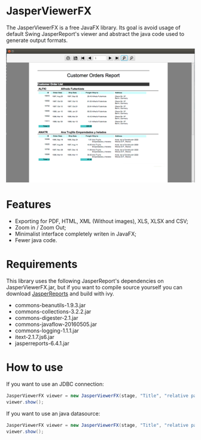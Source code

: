 # JasperViewerFX

The JasperViewerFX is a free JavaFX library. Its goal is avoid usage of default Swing JasperReport's viewer and abstract the java code used to generate output formats.

![viewer](jasperviewer.png)

# Features
- Exporting for PDF, HTML, XML (Without images), XLS, XLSX and CSV;
- Zoom in / Zoom Out;
- Minimalist interface completely writen in JavaFX;
- Fewer java code.

# Requirements
This library uses the following JasperReport's dependencies on JasperViewerFX.jar, but if you want to compile source yourself you can download [JasperReports](https://sourceforge.net/projects/jasperreports/files/jasperreports/) and build with ivy. 

- commons-beanutils-1.9.3.jar
- commons-collections-3.2.2.jar
- commons-digester-2.1.jar
- commons-javaflow-20160505.jar
- commons-logging-1.1.1.jar
- itext-2.1.7.js6.jar
- jasperreports-6.4.1.jar

# How to use

If you want to use an JDBC connection:
```java
JasperViewerFX viewer = new JasperViewerFX(stage, "Title", "relative path to .jasper", params, connection);
viewer.show();
```
If you want to use an java datasource:
```java
JasperViewerFX viewer = new JasperViewerFX(stage, "Title", "relative path to .jasper", params, JRBeanCollectionDataSource);
viewer.show();
```
